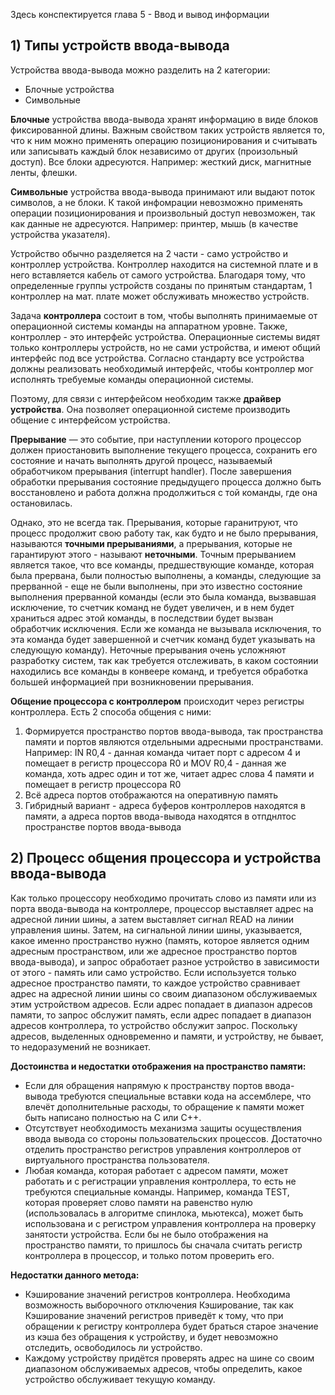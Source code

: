 Здесь конспектируется глава 5 - Ввод и вывод информации

## 1) Типы устройств ввода-вывода
Устройства ввода-вывода можно разделить на 2 категории:
 - Блочные устройства
 - Символьные

**Блочные** устройства ввода-вывода хранят информацию в виде блоков фиксированной длины. Важным свойством таких устройств является то, что к ним можно применять операцию позиционирования и считывать или записывать каждый блок независимо от других (произольный доступ). Все блоки адресуются. Например: жесткий диск, магнитные ленты, флешки.

**Символьные** устройства ввода-вывода принимают или выдают поток символов, а не блоки. К такой инфомрации невозможно применять операции позиционирования и произвольный доступ невозможен, так как данные не адресуются. Например: принтер, мышь (в качестве устройства указателя).

Устройство обычно разделяется на 2 части -  само устройство и контроллер устройства. Контроллер находится на системной плате и в него вставляется кабель от самого устройства. Благодаря тому, что определенные группы устройств созданы по принятым стандартам, 1 контроллер на мат. плате может обслуживать множество устройств.

Задача **контроллера** состоит в том, чтобы выполнять принимаемые от операционной системы команды на аппаратном уровне. Также, контроллер - это интерфейс устройства. Операционные системы видят только контроллеры устройств, но не сами устройства, и имеют общий интерфейс под все устройства. Согласно стандарту все устройства должны реализовать необходимый интерфейс, чтобы контроллер мог исполнять требуемые команды операционной системы.

Поэтому, для связи с интерфейсом необходим также **драйвер устройства**. Она позволяет операционной системе производить общение с интерфейсом устройства.

**Прерывание** — это событие, при наступлении которого процессор должен приостановить выполнение текущего процесса, сохранить его состояние и начать выполнять другой процесс, называемый обработчиком прерывания (interrupt handler). После завершения обработки прерывания состояние предыдущего процесса должно быть восстановлено и работа должна продолжиться с той команды, где она остановилась.

Однако, это не всегда так. Прерывания, которые гаранитруют, что процесс продолжит свою работу так, как будто и не было прерывания, называются **точными прерываниями**, а прерывания, которые не гарантируют этого - называют **неточными**. 
Точным прерыванием является такое, что все команды, предшествующие команде, которая была прервана, были полностью выполнены, а команды, следующие за прерванной - еще не были выполнены, при это известно состояние выполнения прерванной команды (если это была команда, вызвавшая исключение, то счетчик команд не будет увеличен, и в нем будет храниться адрес этой команды, в последствии будет вызван обработчик исключения. Если же команда не вызывала исключения, то эта команда будет завершенной и счетчик команд будет указывать на следующую команду).
Неточные прерывания очень усложняют разработку систем, так как требуется отслеживать, в каком состоянии находились все команды в конвеере команд, и требуется обработка большей информацией при возникновении прерывания.

**Общение процессора с контроллером** происходит через регистры контроллера. Есть 2 способа общения с ними:
1) Формируется пространство портов ввода-вывода, так пространства памяти и портов являются отдельными адресными пространствами. 
Например:
IN R0,4 - данная команда читает порт с адресом 4 и помещает в регистр процессора R0
и
MOV R0,4 - данная же команда, хоть адрес один и тот же, читает адрес слова 4 памяти и помещает в регистр процессора R0
2) Всё адреса портов отображаются на оперативную память
3) Гибридный вариант - адреса буферов контроллеров находятся в памяти, а адреса портов ввода-вывода находятся в отпднлтос пространстве портов ввода-вывода

## 2) Процесс общения процессора и устройства ввода-вывода 
Как только процессору необходимо прочитать слово из памяти или из порта ввода-вывода на контроллере, процессор выставляет адрес на адресной линии шины, а затем выставляет сигнал READ на линии управления шины. 
 Затем, на сигнальной линии шины, указывается, какое именно пространство нужно (память, которое является одним адресным пространством, или же адресное пространство портов ввода-вывода), и запрос обработает разное устройство в зависимости от этого - память или само устройство. 
 Если используется только адресное пространство памяти, то каждое устройство сравнивает адрес на адресной линии шины со своим диапазоном обслуживаемых этим устройством адресов. Если адрес попадает в диапазон адресов памяти, то запрос обслужит память, если адрес попадает в диапазон адресов контроллера, то устройство обслужит запрос. Поскольку адресов, выделенных одновременно и памяти, и устройству, не бывает, то недоразумений не возникает. 

**Достоинства и недостатки отображения на пространство памяти:**
- Если для обращения напрямую к пространству портов ввода-вывода требуются специальные вставки кода на ассемблере, что влечёт дополнительные расходы, то обращение к памяти может быть написано полностью на C или C++.
- Отсутствует необходимость механизма защиты осуществления ввода вывода со стороны пользовательских процессов. Достаточно отделить пространство регистров управления контроллеров от виртуального пространства пользователя. 
- Любая команда, которая работает с адресом памяти, может работать и с регистрации управления контроллера, то есть не требуются специальные команды. Например, команда TEST, которая проверяет слово памяти на равенство нулю (использовалась в алгоритме спинлока, мьютекса), может быть использована и с регистром управления контроллера на проверку  занятости устройства. Если бы не было отображения на пространство памяти, то пришлось бы сначала считать регистр контроллера в процессор, и только потом проверить его.

**Недостатки данного метода:**
- Кэширование значений регистров контроллера. Необходима возможность выборочного отключения Кэширование, так как Кэширование значений регистров приведёт к тому, что при обращении к регистру контроллера будет браться старое значение из кэша без обращения к устройству, и будет невозможно отследить, освободилось ли устройство. 
- Каждому устройству придётся проверять адрес на шине со своим диапазоном обслуживаемых адресов, чтобы определить, какое устройство обслуживает текущую команду. 


